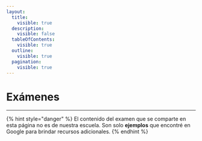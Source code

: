 ```yaml
---
layout:
  title:
    visible: true
  description:
    visible: false
  tableOfContents:
    visible: true
  outline:
    visible: true
  pagination:
    visible: true
---
```


# Exámenes

***

{% hint style="danger" %}
El contenido del examen que se comparte en esta página no es de nuestra escuela. Son solo **ejemplos** que encontré en Google para brindar recursos adicionales.
{% endhint %}

